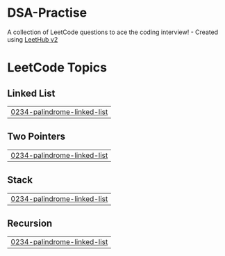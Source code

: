 # DSA-Practise
A collection of LeetCode questions to ace the coding interview! - Created using [LeetHub v2](https://github.com/arunbhardwaj/LeetHub-2.0)

<!---LeetCode Topics Start-->
# LeetCode Topics
## Linked List
|  |
| ------- |
| [0234-palindrome-linked-list](https://github.com/manish511-github/DSA-Practise/tree/master/0234-palindrome-linked-list) |
## Two Pointers
|  |
| ------- |
| [0234-palindrome-linked-list](https://github.com/manish511-github/DSA-Practise/tree/master/0234-palindrome-linked-list) |
## Stack
|  |
| ------- |
| [0234-palindrome-linked-list](https://github.com/manish511-github/DSA-Practise/tree/master/0234-palindrome-linked-list) |
## Recursion
|  |
| ------- |
| [0234-palindrome-linked-list](https://github.com/manish511-github/DSA-Practise/tree/master/0234-palindrome-linked-list) |
<!---LeetCode Topics End-->
